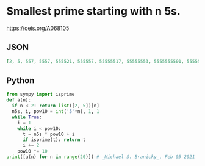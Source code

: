 # Smallest prime starting with n 5s\.
https://oeis.org/A068105
## JSON
```JSON
[2, 5, 557, 5557, 555521, 555557, 55555517, 55555553, 5555555501, 5555555557, 555555555551, 555555555551, 5555555555551, 555555555555529, 555555555555557, 55555555555555519, 555555555555555559, 555555555555555559, 55555555555555555567, 5555555555555555555087]
```
## Python
```Python
from sympy import isprime
def a(n):
  if n < 2: return list([2, 5])[n]
  n5s, i, pow10 = int('5'*n), 1, 1
  while True:
    i = 1
    while i < pow10:
      t = n5s * pow10 + i
      if isprime(t): return t
      i += 2
    pow10 *= 10
print([a(n) for n in range(20)]) # _Michael S. Branicky_, Feb 05 2021
```

